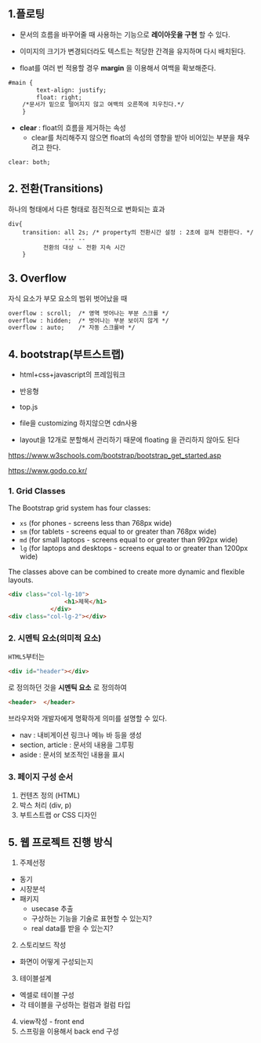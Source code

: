 ## 1.플로팅

* 문서의 흐름을 바꾸어줄 때 사용하는 기능으로 **레이아웃을 구현** 할 수 있다.
* 이미지의 크기가 변경되더라도 텍스트는 적당한 간격을 유지하며 다시 배치된다.

* float를 여러 번 적용할 경우 **margin** 을 이용해서 여백을 확보해준다.

```html
#main {
		text-align: justify;
		float: right;
	/*문서가 밑으로 떨어지지 않고 여백의 오른쪽에 치우친다.*/
	}
```

* **clear** : float의 흐름을 제거하는 속성
  * clear를 처리해주지 않으면 float의 속성의 영향을 받아 비어있는 부분을 채우려고 한다.


```html	
clear: both; 
```

## 2. 전환(Transitions)

하나의 형태에서 다른 형태로 점진적으로 변화되는 효과

	div{
		transition: all 2s; /* property의 전환시간 설정 : 2초에 걸쳐 전환한다. */
					---	--
			  전환의 대상 ㄴ 전환 지속 시간		
		}

## 3. Overflow

자식 요소가 부모 요소의 범위 벗어났을 때

```html
overflow : scroll;	/* 영역 벗어나는 부분 스크롤 */
overflow : hidden;	/* 벗어나는 부분 보이지 않게 */
overflow : auto;	/* 자동 스크롤바 */
```



## 4. bootstrap(부트스트랩)

* html+css+javascript의 프레임워크

* 반응형
* top.js
* file을 customizing 하지않으면 cdn사용
* layout을 12개로 분할해서 관리하기 때문에 floating 을 관리하지 않아도 된다

https://www.w3schools.com/bootstrap/bootstrap_get_started.asp

https://www.godo.co.kr/

### 1. Grid Classes

The Bootstrap grid system has four classes:

- `xs` (for phones - screens less than 768px wide)
- `sm` (for tablets - screens equal to or greater than 768px wide)
- `md` (for small laptops - screens equal to or greater than 992px wide)
- `lg` (for laptops and desktops - screens equal to or greater than 1200px wide)

The classes above can be combined to create more dynamic and flexible layouts.

```html
<div class="col-lg-10">
	            <h1>제목</h1>
	        </div>
<div class="col-lg-2"></div>	
```

### 2. 시멘틱 요소(의미적 요소)

`HTML5`부터는 

```HTML
<div id="header"></div>
```

로 정의하던 것을 **시멘틱 요소** 로 정의하여

```html
<header>  </header>
```

 브라우저와 개발자에게 명확하게 의미를 설명할 수 있다.

* nav : 내비게이션 링크나 메뉴 바 등을 생성
* section, article : 문서의 내용을 그루핑
* aside : 문서의 보조적인 내용을 표시



### 3. 페이지 구성 순서

1. 컨텐츠 정의 (HTML)
2. 박스 처리 (div, p)
3. 부트스트랩 or CSS 디자인



## 5. 웹 프로젝트 진행 방식

1. 주제선정
- 동기
- 시장분석
- 패키지
    - usecase 추출
    - 구상하는 기능을 기술로 표현할 수 있는지?
    - real data를 받을 수 있는지?

2. 스토리보드 작성
* 화면이 어떻게 구성되는지
3. 테이블설계
  - 엑셀로 테이블 구성
  - 각 테이블을 구성하는 컬럼과 컬럼 타입


4. view작성 - front end 
5. 스프링을 이용해서 back end 구성





